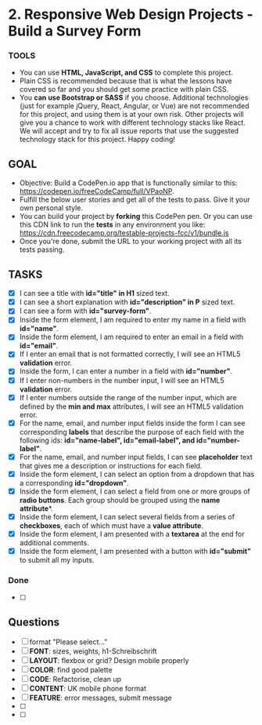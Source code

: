 #	2. Responsive Web Design Projects - Build a Survey Form
### TOOLS
* You can use **HTML, JavaScript, and CSS** to complete this project.
* Plain CSS is recommended because that is what the lessons have covered so far and you should get some practice with plain CSS.
* You **can use Bootstrap or SASS** if you choose. Additional technologies (just for example jQuery, React, Angular, or Vue) are not recommended for this project, and using them is at your own risk. Other projects will give you a chance to work with different technology stacks like React. We will accept and try to fix all issue reports that use the suggested technology stack for this project. Happy coding!

## GOAL
* Objective: Build a CodePen.io app that is functionally similar to this: <https://codepen.io/freeCodeCamp/full/VPaoNP>.
* Fulfill the below user stories and get all of the tests to pass. Give it your own personal style.
* You can build your project by **forking** this CodePen pen. Or you can use this CDN link to run the **tests** in any environment you like: <https://cdn.freecodecamp.org/testable-projects-fcc/v1/bundle.js>
* Once you're done, submit the URL to your working project with all its tests passing.

## TASKS
- [x] I can see a title with **id="title" in H1** sized text.
- [x] I can see a short explanation with **id="description" in P** sized text.
- [x] I can see a form with **id="survey-form"**.
- [x] Inside the form element, I am required to enter my name in a field with **id="name"**.
- [x] Inside the form element, I am required to enter an email in a field with **id="email"**.
- [x] If I enter an email that is not formatted correctly, I will see an HTML5 **validation** error.
- [x] Inside the form, I can enter a number in a field with **id="number"**.
- [x] If I enter non-numbers in the number input, I will see an HTML5 **validation** error.
- [x] If I enter numbers outside the range of the number input, which are defined by the **min and max** attributes, I will see an HTML5 validation error.
- [x] For the name, email, and number input fields inside the form I can see corresponding **labels** that describe the purpose of each field with the following ids: **id="name-label", id="email-label", and id="number-label"**.
- [x] For the name, email, and number input fields, I can see **placeholder** text that gives me a description or instructions for each field.
- [x] Inside the form element, I can select an option from a dropdown that has a corresponding **id="dropdown"**.
- [x] Inside the form element, I can select a field from one or more groups of **radio buttons**. Each group should be grouped using the **name attribute***.
- [x] Inside the form element, I can select several fields from a series of **checkboxes**, each of which must have a **value attribute**.
- [x] Inside the form element, I am presented with a **textarea** at the end for additional comments.
- [x] Inside the form element, I am presented with a button with **id="submit"** to submit all my inputs.

### Done
- [ ] 

## Questions
- [ ] format "Please select..."
- [ ] **FONT**: sizes, weights, h1-Schreibschrift
- [ ] **LAYOUT**: flexbox or grid? Design mobile properly
- [ ] **COLOR**: find good palette
- [ ] **CODE**: Refactorise, clean up
- [ ] **CONTENT**: UK mobile phone format
- [ ] **FEATURE**: error messages, submit message
- [ ] 
- [ ] 